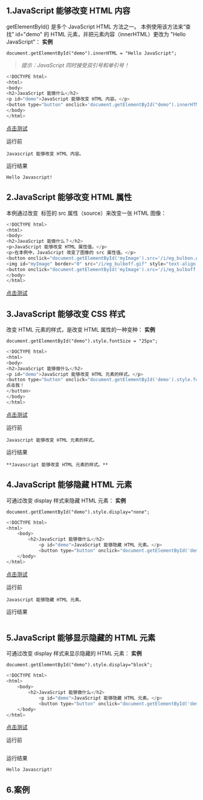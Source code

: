 ## 1.JavaScript 能够改变 HTML 内容

getElementById() 是多个 JavaScript HTML 方法之一。
本例使用该方法来“查找” id="demo" 的 HTML 元素，并把元素内容（innerHTML）更改为 "Hello JavaScript"：
**实例**
```
document.getElementById("demo").innerHTML = "Hello JavaScript";
```
>_提示：JavaScript 同时接受双引号和单引号！_

```javascript
<!DOCTYPE html>
<html>
<body>
<h2>JavaScript 能做什么</h2>
<p id="demo">JavaScript 能够改变 HTML 内容。</p>
<button type="button" onclick='document.getElementById("demo").innerHTML = "Hello JavaScript!"'>点击我！</button>
</body>
</html>
```
[点击测试](https://www.w3school.com.cn/tiy/t.asp?f=js_intro_inner_html)

运行前
```
Javascript 能够改变 HTML 内容。
```
运行结果
```
Hello Javascript!
```


## 2.JavaScript 能够改变 HTML 属性

本例通过改变 <img> 标签的 src 属性（source）来改变一张 HTML 图像：

```javascript
<!DOCTYPE html>
<html>
<body>
<h2>JavaScript 能做什么？</h2>
<p>JavaScript 能够改变 HTML 属性值。</p>
<p>在本例中，JavaScript 改变了图像的 src 属性值。</p>
<button onclick="document.getElementById('myImage').src='/i/eg_bulbon.gif'">开灯</button>
<img id="myImage" border="0" src="/i/eg_bulboff.gif" style="text-align:center;">
<button onclick="document.getElementById('myImage').src='/i/eg_bulboff.gif'">关灯</button>
</body>
</html>
```
[点击测试](https://www.w3school.com.cn/tiy/t.asp?f=js_intro_lightbulb)



## 3.JavaScript 能够改变 CSS 样式

改变 HTML 元素的样式，是改变 HTML 属性的一种变种：
**实例**
```
document.getElementById("demo").style.fontSize = "25px";
```

```javascript
<!DOCTYPE html>
<html>
<body>
<h2>JavaScript 能够做什么</h2>
<p id="demo">JavaScript 能够改变 HTML 元素的样式。</p>
<button type="button" onclick="document.getElementById('demo').style.fontSize='35px'">
点击我！
</button>
</body>
</html> 
```
[点击测试](https://www.w3school.com.cn/tiy/t.asp?f=js_intro_style)

运行前
```
Javascript 能够改变 HTML 元素的样式。
```
运行结果
```
**Javascript 能够改变 HTML 元素的样式。**
```


## 4.JavaScript 能够隐藏 HTML 元素
可通过改变 display 样式来隐藏 HTML 元素：
**实例**
```
document.getElementById("demo").style.display="none";
```

```javascript
<!DOCTYPE html>
<html>
    <body>
        <h2>JavaScript 能够做什么</h2>
            <p id="demo">JavaScript 能够隐藏 HTML 元素。</p>
            <button type="button" onclick="document.getElementById('demo').style.display='none'">点击我！</button>
    </body>
</html>
```
[点击测试](https://www.w3school.com.cn/tiy/t.asp?f=js_intro_hide)

运行前
```
Javascript 能够隐藏 HTML 元素。
```
运行结果
```

```


## 5.JavaScript 能够显示隐藏的 HTML 元素
可通过改变 display 样式来显示隐藏的 HTML 元素：
**实例**
```
document.getElementById("demo").style.display="block";
```

```javascript
<!DOCTYPE html>
<html>
    <body>
        <h2>JavaScript 能够做什么</h2>
            <p id="demo">JavaScript 能够隐藏 HTML 元素。</p>
            <button type="button" onclick="document.getElementById('demo').style.display='none'">点击我！</button>
    </body>
</html>
```
[点击测试](https://www.w3school.com.cn/tiy/t.asp?f=js_intro_hide)

运行前
```

```
运行结果
```
Hello Javascript!
```

## 6.案例


